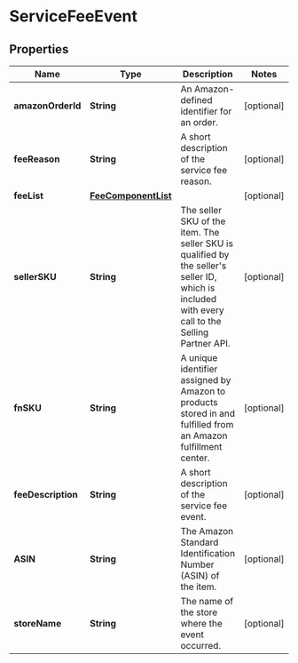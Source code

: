 # ServiceFeeEvent

## Properties
Name | Type | Description | Notes
------------ | ------------- | ------------- | -------------
**amazonOrderId** | **String** | An Amazon-defined identifier for an order. |  [optional]
**feeReason** | **String** | A short description of the service fee reason. |  [optional]
**feeList** | [**FeeComponentList**](FeeComponentList.md) |  |  [optional]
**sellerSKU** | **String** | The seller SKU of the item. The seller SKU is qualified by the seller&#x27;s seller ID, which is included with every call to the Selling Partner API. |  [optional]
**fnSKU** | **String** | A unique identifier assigned by Amazon to products stored in and fulfilled from an Amazon fulfillment center. |  [optional]
**feeDescription** | **String** | A short description of the service fee event. |  [optional]
**ASIN** | **String** | The Amazon Standard Identification Number (ASIN) of the item. |  [optional]
**storeName** | **String** | The name of the store where the event occurred. |  [optional]
